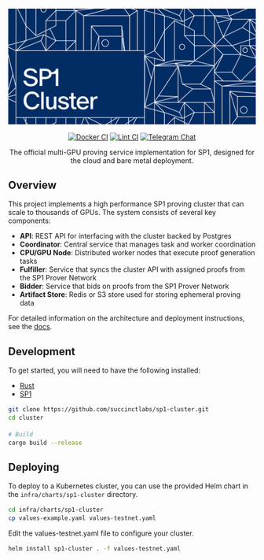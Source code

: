 <div align="center">

![SP1 Cluster](./.github/assets/header.png)

[![Docker CI][docker-badge]][docker-url] [![Lint CI][lint-badge]][lint-url] [![Telegram Chat][tg-badge]][tg-url]

The official multi-GPU proving service implementation for SP1, designed for the cloud and bare metal deployment.

[docker-badge]: https://img.shields.io/github/actions/workflow/status/succinctlabs/sp1-cluster/docker.yml?branch=main
[docker-url]: https://github.com/succinctlabs/sp1-cluster/actions/workflows/docker.yml
[lint-badge]: https://img.shields.io/github/actions/workflow/status/succinctlabs/sp1-cluster/lint.yml?branch=main&label=lint
[lint-url]: https://github.com/succinctlabs/sp1-cluster/actions/workflows/lint.yml
[tg-badge]: https://img.shields.io/endpoint?color=neon&logo=telegram&label=chat&url=https%3A%2F%2Ftg.sumanjay.workers.dev%2F%2B9jkmKpjkJ1U5MTc5
[tg-url]: https://t.me/+9jkmKpjkJ1U5MTc5
[docs-badge]: https://img.shields.io/github/deployments/succinctlabs/sp1-cluster/Production?label=docs
[docs-url]: https://cluster-docs.succinct.xyz
</div>

## Overview

This project implements a high performance SP1 proving cluster that can scale to thousands of GPUs. The system consists of several key components:

- **API**: REST API for interfacing with the cluster backed by Postgres
- **Coordinator**: Central service that manages task and worker coordination
- **CPU/GPU Node**: Distributed worker nodes that execute proof generation tasks
- **Fulfiller**: Service that syncs the cluster API with assigned proofs from the SP1 Prover Network
- **Bidder**: Service that bids on proofs from the SP1 Prover Network
- **Artifact Store**: Redis or S3 store used for storing ephemeral proving data

For detailed information on the architecture and deployment instructions, see the [docs](https://docs.succinct.xyz/docs/provers/introduction).

## Development

To get started, you will need to have the following installed:

* [Rust](https://www.rust-lang.org/tools/install)
* [SP1](https://docs.succinct.xyz/docs/sp1/getting-started/install)

```bash
git clone https://github.com/succinctlabs/sp1-cluster.git
cd cluster

# Build
cargo build --release
```

## Deploying

To deploy to a Kubernetes cluster, you can use the provided Helm chart in the `infra/charts/sp1-cluster` directory.

```bash
cd infra/charts/sp1-cluster
cp values-example.yaml values-testnet.yaml
```

Edit the values-testnet.yaml file to configure your cluster.

```bash
helm install sp1-cluster . -f values-testnet.yaml
```
